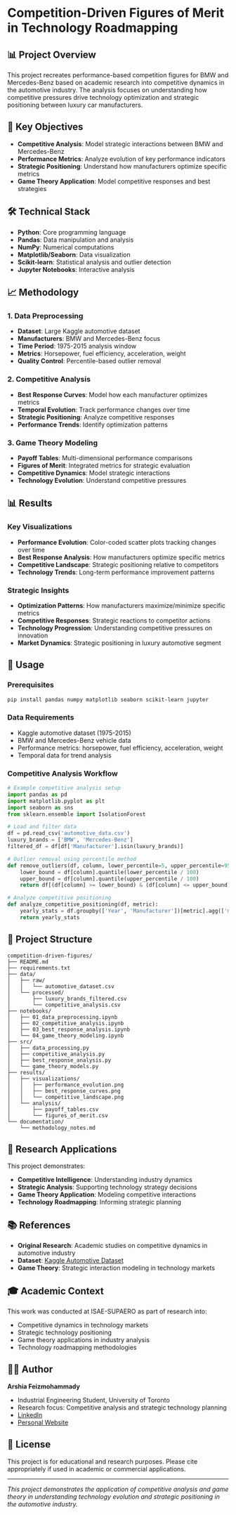 # Competition-Driven Figures of Merit in Technology Roadmapping

## 📊 Project Overview

This project recreates performance-based competition figures for BMW and Mercedes-Benz based on academic research into competitive dynamics in the automotive industry. The analysis focuses on understanding how competitive pressures drive technology optimization and strategic positioning between luxury car manufacturers.

## 🎯 Key Objectives

- **Competitive Analysis**: Model strategic interactions between BMW and Mercedes-Benz
- **Performance Metrics**: Analyze evolution of key performance indicators
- **Strategic Positioning**: Understand how manufacturers optimize specific metrics
- **Game Theory Application**: Model competitive responses and best strategies

## 🛠️ Technical Stack

- **Python**: Core programming language
- **Pandas**: Data manipulation and analysis
- **NumPy**: Numerical computations
- **Matplotlib/Seaborn**: Data visualization
- **Scikit-learn**: Statistical analysis and outlier detection
- **Jupyter Notebooks**: Interactive analysis

## 📈 Methodology

### 1. Data Preprocessing
- **Dataset**: Large Kaggle automotive dataset
- **Manufacturers**: BMW and Mercedes-Benz focus
- **Time Period**: 1975-2015 analysis window
- **Metrics**: Horsepower, fuel efficiency, acceleration, weight
- **Quality Control**: Percentile-based outlier removal

### 2. Competitive Analysis
- **Best Response Curves**: Model how each manufacturer optimizes metrics
- **Temporal Evolution**: Track performance changes over time
- **Strategic Positioning**: Analyze competitive responses
- **Performance Trends**: Identify optimization patterns

### 3. Game Theory Modeling
- **Payoff Tables**: Multi-dimensional performance comparisons
- **Figures of Merit**: Integrated metrics for strategic evaluation
- **Competitive Dynamics**: Model strategic interactions
- **Technology Evolution**: Understand competitive pressures

## 📊 Results

### Key Visualizations
- **Performance Evolution**: Color-coded scatter plots tracking changes over time
- **Best Response Analysis**: How manufacturers optimize specific metrics
- **Competitive Landscape**: Strategic positioning relative to competitors
- **Technology Trends**: Long-term performance improvement patterns

### Strategic Insights
- **Optimization Patterns**: How manufacturers maximize/minimize specific metrics
- **Competitive Responses**: Strategic reactions to competitor actions
- **Technology Progression**: Understanding competitive pressures on innovation
- **Market Dynamics**: Strategic positioning in luxury automotive segment

## 🚀 Usage

### Prerequisites
```bash
pip install pandas numpy matplotlib seaborn scikit-learn jupyter
```

### Data Requirements
- Kaggle automotive dataset (1975-2015)
- BMW and Mercedes-Benz vehicle data
- Performance metrics: horsepower, fuel efficiency, acceleration, weight
- Temporal data for trend analysis

### Competitive Analysis Workflow
```python
# Example competitive analysis setup
import pandas as pd
import matplotlib.pyplot as plt
import seaborn as sns
from sklearn.ensemble import IsolationForest

# Load and filter data
df = pd.read_csv('automotive_data.csv')
luxury_brands = ['BMW', 'Mercedes-Benz']
filtered_df = df[df['Manufacturer'].isin(luxury_brands)]

# Outlier removal using percentile method
def remove_outliers(df, column, lower_percentile=5, upper_percentile=95):
    lower_bound = df[column].quantile(lower_percentile / 100)
    upper_bound = df[column].quantile(upper_percentile / 100)
    return df[(df[column] >= lower_bound) & (df[column] <= upper_bound)]

# Analyze competitive positioning
def analyze_competitive_positioning(df, metric):
    yearly_stats = df.groupby(['Year', 'Manufacturer'])[metric].agg(['mean', 'max', 'min'])
    return yearly_stats
```

## 📁 Project Structure

```
competition-driven-figures/
├── README.md
├── requirements.txt
├── data/
│   ├── raw/
│   │   └── automotive_dataset.csv
│   └── processed/
│       ├── luxury_brands_filtered.csv
│       └── competitive_analysis.csv
├── notebooks/
│   ├── 01_data_preprocessing.ipynb
│   ├── 02_competitive_analysis.ipynb
│   ├── 03_best_response_analysis.ipynb
│   └── 04_game_theory_modeling.ipynb
├── src/
│   ├── data_processing.py
│   ├── competitive_analysis.py
│   ├── best_response_analysis.py
│   └── game_theory_models.py
├── results/
│   ├── visualizations/
│   │   ├── performance_evolution.png
│   │   ├── best_response_curves.png
│   │   └── competitive_landscape.png
│   └── analysis/
│       ├── payoff_tables.csv
│       └── figures_of_merit.csv
└── documentation/
    └── methodology_notes.md
```

## 🔬 Research Applications

This project demonstrates:
- **Competitive Intelligence**: Understanding industry dynamics
- **Strategic Analysis**: Supporting technology strategy decisions
- **Game Theory Application**: Modeling competitive interactions
- **Technology Roadmapping**: Informing strategic planning

## 📚 References

- **Original Research**: Academic studies on competitive dynamics in automotive industry
- **Dataset**: [Kaggle Automotive Dataset](https://www.kaggle.com/datasets/CooperUnion/car-dataset)
- **Game Theory**: Strategic interaction modeling in technology markets

## 🎓 Academic Context

This work was conducted at ISAE-SUPAERO as part of research into:
- Competitive dynamics in technology markets
- Strategic technology positioning
- Game theory applications in industry analysis
- Technology roadmapping methodologies

## 👨‍💻 Author

**Arshia Feizmohammady**
- Industrial Engineering Student, University of Toronto
- Research focus: Competitive analysis and strategic technology planning
- [LinkedIn](https://linkedin.com/in/arshiafeiz)
- [Personal Website](https://arshiafeizmohammady.com)

## 📄 License

This project is for educational and research purposes. Please cite appropriately if used in academic or commercial applications.

---

*This project demonstrates the application of competitive analysis and game theory in understanding technology evolution and strategic positioning in the automotive industry.*
